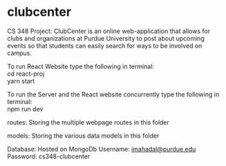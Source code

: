 # clubcenter
CS 348 Project: ClubCenter is an online web-application that allows for clubs and organizations at Purdue University to post about upcoming events so that students can easily search for ways to be involved on campus. 

To run React Website type the following in terminal:<br />
cd react-proj<br />
yarn start

To run the Server and the React website concurrently type the following in terminal:<br />
npm run dev

routes:
Storing the multiple webpage routes in this folder 

models:
Storing the various data models in this folder 

Database:
Hosted on MongoDb 
Username: imahadal@purdue.edu
Password: cs348-clubcenter